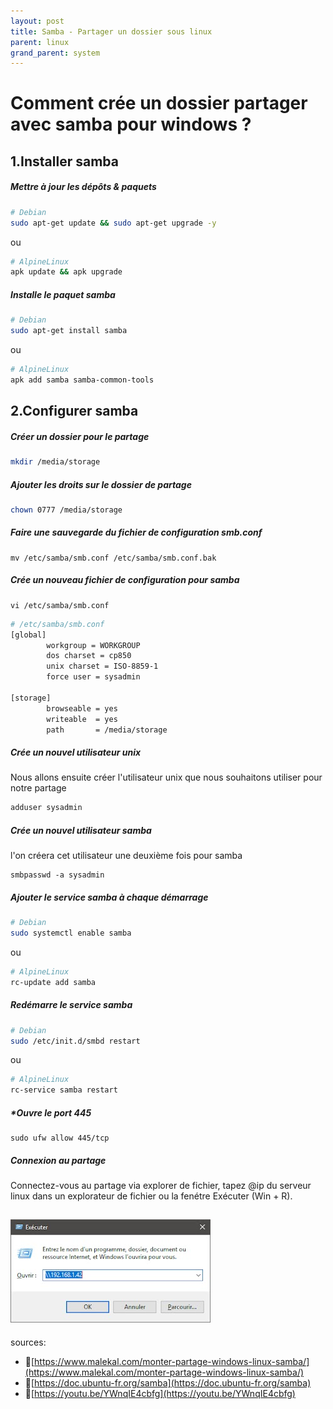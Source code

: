 ```yaml
---
layout: post
title: Samba - Partager un dossier sous linux
parent: linux
grand_parent: system
---
```


# Comment crée un dossier partager avec samba pour windows ?
## 1.Installer samba
##### Mettre à jour les dépôts & paquets
```bash
# Debian
sudo apt-get update && sudo apt-get upgrade -y
```
ou
```bash
# AlpineLinux
apk update && apk upgrade
```

##### Installe le paquet samba
```bash
# Debian
sudo apt-get install samba
```
ou
```bash
# AlpineLinux
apk add samba samba-common-tools
```

## 2.Configurer samba
##### Créer un dossier pour le partage
```bash
mkdir /media/storage
```

##### Ajouter les droits sur le dossier de partage
```bash
chown 0777 /media/storage
```

##### Faire une sauvegarde du fichier de configuration **smb.conf**
```
mv /etc/samba/smb.conf /etc/samba/smb.conf.bak
```

##### Crée un nouveau fichier de configuration pour samba
```
vi /etc/samba/smb.conf
```
```bash
# /etc/samba/smb.conf
[global]
        workgroup = WORKGROUP
        dos charset = cp850
        unix charset = ISO-8859-1
        force user = sysadmin

[storage]
        browseable = yes
        writeable  = yes
        path       = /media/storage

```

##### Crée un nouvel utilisateur unix
Nous allons ensuite créer l'utilisateur unix que nous souhaitons utiliser pour notre partage
```bash
adduser sysadmin
```

##### Crée un nouvel utilisateur samba
l'on créera cet utilisateur une deuxième fois pour samba
```
smbpasswd -a sysadmin
```

#####  Ajouter le service samba à chaque démarrage
```bash
# Debian
sudo systemctl enable samba
```
ou
```bash
# AlpineLinux
rc-update add samba
```

##### Redémarre le service samba
```bash
# Debian
sudo /etc/init.d/smbd restart
```
ou
```bash
# AlpineLinux
rc-service samba restart
```

#####  *Ouvre le port 445
```
sudo ufw allow 445/tcp
```

##### Connexion au partage
Connectez-vous au partage via explorer de fichier, tapez @ip du serveur linux dans un explorateur de fichier ou la fenétre Exécuter (Win + R).

![localImage](/assets/images/20231031_WindowsExecuteIpServer.webp) 
---
sources:
- 📝[https://www.malekal.com/monter-partage-windows-linux-samba/](https://www.malekal.com/monter-partage-windows-linux-samba/)
- 📝[https://doc.ubuntu-fr.org/samba](https://doc.ubuntu-fr.org/samba)
- 📝[https://youtu.be/YWnqIE4cbfg](https://youtu.be/YWnqIE4cbfg)
